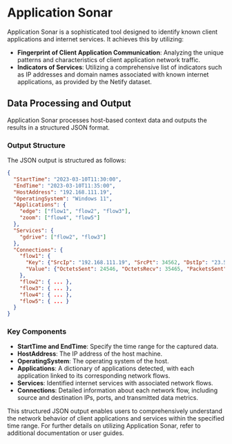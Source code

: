 # Application Sonar

Application Sonar is a sophisticated tool designed to identify known client applications and internet services. It achieves this by utilizing:

- **Fingerprint of Client Application Communication**: Analyzing the unique patterns and characteristics of client application network traffic.
- **Indicators of Services**: Utilizing a comprehensive list of indicators such as IP addresses and domain names associated with known internet applications, as provided by the Netify dataset.

## Data Processing and Output

Application Sonar processes host-based context data and outputs the results in a structured JSON format.

### Output Structure

The JSON output is structured as follows:

```json
{
  "StartTime": "2023-03-10T11:30:00",
  "EndTime": "2023-03-10T11:35:00",
  "HostAddress": "192.168.111.19",
  "OperatingSystem": "Windows 11",
  "Applications": {
    "edge": ["flow1", "flow2", "flow3"],
    "zoom": ["flow4", "flow5"]
  },
  "Services": {
    "gdrive": ["flow2", "flow3"]
  },
  "Connections": {
    "flow1": {
      "Key": {"SrcIp": "192.168.111.19", "SrcPt": 34562, "DstIp": "23.54.35.211", "DstPt": 443},
      "Value": {"OctetsSent": 24546, "OctetsRecv": 35465, "PacketsSent": 435, "PacketsRecv": 450}
    },
    "flow2": { ... },
    "flow3": { ... },
    "flow4": { ... },
    "flow5": { ... }
  }
}
```

### Key Components

- **StartTime and EndTime**: Specify the time range for the captured data.
- **HostAddress**: The IP address of the host machine.
- **OperatingSystem**: The operating system of the host.
- **Applications**: A dictionary of applications detected, with each application linked to its corresponding network flows.
- **Services**: Identified internet services with associated network flows.
- **Connections**: Detailed information about each network flow, including source and destination IPs, ports, and transmitted data metrics.

This structured JSON output enables users to comprehensively understand the network behavior of client applications and services within the specified time range. For further details on utilizing Application Sonar, refer to additional documentation or user guides.